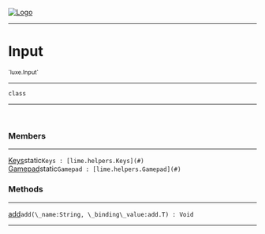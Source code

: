 
[![Logo](../../images/logo.png)](../../api/index.html)

---



<h1>Input</h1>
<small>`luxe.Input`</small>



---

`class`

---

&nbsp;
&nbsp;



<h3>Members</h3> <hr/><span class="member apipage">
                <a name="Keys"><a class="lift" href="#Keys">Keys</a></a><span class="inline-block static">static</span><code class="signature apipage">Keys : [lime.helpers.Keys](#)</code><br/></span>
            <span class="small_desc_flat"></span><span class="member apipage">
                <a name="Gamepad"><a class="lift" href="#Gamepad">Gamepad</a></a><span class="inline-block static">static</span><code class="signature apipage">Gamepad : [lime.helpers.Gamepad](#)</code><br/></span>
            <span class="small_desc_flat"></span>





<h3>Methods</h3> <hr/><span class="method apipage">
            <a name="add"><a class="lift" href="#add">add</a></a><code class="signature apipage">add(\_name:String<span></span>, \_binding\_value:add.T<span></span>) : Void</code><br/><span class="small_desc_flat"></span>
        </span>
    





---

&nbsp;
&nbsp;
&nbsp;
&nbsp;